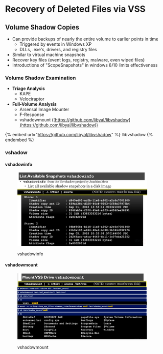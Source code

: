 # Recovery of Deleted Files via VSS

## Volume Shadow Copies

* Can provide backups of nearly the entire volume to earlier points in time
  * Triggered by events in Windows XP
  * DLLs, .exe's, drivers, and registry files
* Similar to virtual machine snapshots
* Recover key files (event logs, registry, malware, even wiped files)
* Introductions of "ScopeSnapshots" in windows 8/10 limits effectiveness&#x20;

### Volume Shadow Examination

* **Triage Analysis**
  * KAPE
  * Velociraptor
* **Full-Volume Analysis**
  * Arsensal Image Mounter
  * F-Response
  * vshadowmount ([https://github.com/libyal/libvshadow](https://github.com/libyal/libvshadow))

{% embed url="https://github.com/libyal/libvshadow" %}
llibvshadow
{% endembed %}

### vshadow

#### vshadowinfo

<figure><img src="../../.gitbook/assets/image (6).png" alt=""><figcaption><p>vshadowinfo</p></figcaption></figure>

#### vshadowmount

<figure><img src="../../.gitbook/assets/image (98) (1).png" alt=""><figcaption><p>vshadowmount</p></figcaption></figure>

